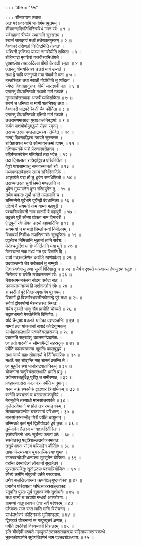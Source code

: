 +++
title = "१५"

+++
श्रीनारायण उवाच  
अतः परं प्रवक्ष्यामि भानोर्गमनमुत्तमम् ।  
शीघ्रमन्दादिगतिभिस्त्रिविधं गमनं रवेः ॥ १ ॥  
सर्वग्रहाणां त्रीण्येव स्थानानि सुरसत्तम ।  
स्थानं जारद्गवं मध्यं तथैरावतमुत्तरम् ॥ २ ॥  
वैश्वानरं दक्षिणतो निर्दिष्टमिति तत्त्वतः ।  
अश्विनी कृत्तिका याम्या नागवीथीति शब्दिता ॥ ३ ॥  
रोहिण्यार्द्रा मृगशिरो गजवीथ्यभिधीयते ।  
पुष्याश्लेषा तथाऽऽदित्या वीथी चैरावती स्मृता ॥ ४ ॥  
एतास्तु वीथयस्तिस्र उत्तरो मार्ग उच्यते ।  
तथा द्वे चापि फल्गुन्यौ मघा चैवार्षभी मता ॥ ५ ॥  
हस्तश्चित्रा तथा स्वाती गोवीथीति तु शब्दिता ।  
ज्येष्ठा विशाखानुराधा वीथी जारद्गवी मता ॥ ६ ॥  
एतास्तु वीथयस्तिस्रो मध्यमो मार्ग उच्यते ।  
मूलाषाढोत्तराषाढा अजवीथ्यभिशब्दिता ॥ ७ ॥  
श्रवणं च धनिष्ठा च मार्गी शतभिषक् तथा ।  
वैश्वानरी भाद्रपदे रेवती चैव कीर्तिता ॥ ८ ॥  
एतास्तु वीथयस्तिस्रो दक्षिणो मार्ग उच्यते ।  
उत्तरायणमासाद्य युगाक्षान्तर्निबद्धयोः ॥ ९ ॥  
कर्षणं पाशयोर्वायुबद्धयो रोहणं स्मृतम् ।  
तदाभ्यन्तरगान्मण्डलाद्रथस्य गतेर्भवेत् ॥ १० ॥  
मान्द्यं दिवसवृद्धिश्च जायते सुरसत्तम ।  
रात्रिह्रासश्च भवति सौम्यायनक्रमो ह्ययम् ॥ ११ ॥  
दक्षिणायनके पाशे प्रेरणादवरोहणम् ।  
बहिर्मण्डलवेशेन गतिशैघ्र्यं तदा भवेत् ॥ १२ ॥  
तदा दिनाल्पता रात्रिवृद्धिश्च परिकीर्तिता ।  
वैषुवे पाशसाम्यात्तु समावस्थानतो रवेः ॥ १३ ॥  
मध्यमण्डलवेशश्च साम्यं रात्रिदिनादिके ।  
आकृष्येते यदा तौ तु ध्रुवेण समधिष्ठितौ ॥ १४ ॥  
तदाभ्यन्तरतः सूर्यो भ्रमते मण्डलानि च ।  
ध्रुवेण मुच्यमानेन पुना रश्मियुगेन तु ॥ १५ ॥  
तथैव बाह्यतः सूर्यो भ्रमते मण्डलानि च ।  
तस्मिन्मेरौ पूर्वभागे पुर्यैन्द्री देवधानिका ॥ १६ ॥  
दक्षिणे वै संयमनी नाम याम्या महापुरी ।  
पश्चान्निम्लोचनी नाम वारुणी वै महापुरी ॥ १७ ॥  
तदुत्तरे पुरी सौम्या प्रोक्ता नाम विभावरी ।  
ऐन्द्रपुर्यां रवेः प्रोक्त उदयो ब्रह्मवादिभिः ॥ १८ ॥  
संयमन्यां च मध्याह्ने निम्लोचन्यां निमीलनम् ।  
विभावर्यां निशीथः स्यात्तिग्मांशोः सुरपूजितः ॥ १९ ॥  
प्रवृत्तेश्च निमित्तानि भूतानां तानि सर्वशः ।  
मेरोश्चतुर्दिशं भानोः कीर्तितानि मया मुने ॥ २० ॥  
मेरुस्थानां सदा मध्यं गत एव विभाति हि ।  
सव्यं गच्छन्दक्षिणेन करोति स्वर्णपर्वतम् ॥ २१ ॥  
उदयास्तमये चैव सर्वकालं तु सम्मुखे ।  
दिशास्वशेषासु तथा सुरर्षे विदिशासु च ॥ २२ ॥
यैर्यत्र दृश्यते भास्वान्स तेषामुदयः स्मृतः ।  
तिरोभावं च यत्रैति तत्रैवास्तमनं रवेः ॥ २३ ॥  
नैवास्तमनमर्कस्य नोदयः सर्वदा सतः ।  
उदयास्तमनाख्यं हि दर्शनादर्शनं रवेः ॥ २४ ॥  
शक्रादीनां पुरे तिष्ठन्स्पृशत्येष पुरत्रयम् ।  
विकर्णौ द्वौ विकर्णस्थस्त्रीन्कोणान्द्वे पुरे तथा ॥ २५ ॥  
सर्वेषां द्वीपवर्षाणां मेरुरुत्तरतः स्थितः ।  
यैर्यत्र दृश्यते भानुः सैव प्राचीति चोच्यते ॥ २६ ॥  
तद्वामभागतो मेरुर्वर्ततेति विनिर्णयः ।  
यदि चैन्द्र्याः प्रचलते घटिका दशपञ्चभिः ॥ २७ ॥  
याम्यां तदा योजनानां सपादं कोटियुग्मकम् ।  
सार्धद्वादशलक्षाणि पञ्चनेत्रसहस्रकम् ॥ २८ ॥  
प्रक्रामति सहस्रांशुः कालमार्गप्रदर्शकः ।  
एवं ततो वारुणीं च सौम्यामैन्द्रीं सहस्रदृक् ॥ २९ ॥  
पर्येति कालचक्रात्मा द्युमणिः कालबुद्धये ।  
तथा चान्ये ग्रहाः सोमादयो ये दिग्विचारिणः ॥ ३० ॥  
नक्षत्रैः सह चोद्यन्ति सह चास्तं व्रजन्ति ते ।  
एवं मुहूर्तेन रथो भानोरष्टशताधिकम् ॥ ३१ ॥  
योजनानां चतुस्त्रिंशल्लक्षाणि भ्रमति प्रभुः ।  
त्रयीमयश्चतुर्दिक्षु पुरीषु च समीरणात् ॥ ३२ ॥  
प्रवहाख्यात्सदा कालचक्रं पर्येति भानुमान् ।  
यस्य चक्रं रथस्यैकं द्वादशारं त्रिनाभिकम् ॥ ३३ ॥  
षण्नेमि कवयस्तं च वत्सरात्मकमूचिरे ।  
मेरुमूर्धनि तस्याक्षो मानसोत्तरपर्वते ॥ ३४ ॥  
कृतेतरविभागो यः प्रोतं तत्र रथाङ्गकम् ।  
तैलकारकयन्त्रेण चक्रसाम्यं परिभ्रमन् । ३५ ॥  
मानसोत्तरनाम्नीह गिरौ पर्येति चांशुमान् ।  
तस्मिन्नक्षे कृतं मूलं द्वितीयोऽक्षो ध्रुवे कृतः ॥ ३६ ॥  
तुर्यमानेन तैलस्य यन्त्राक्षवदितीरितः ।  
कृतोपरितनो भागः सूर्यस्य जगतां पतेः ॥ ३७ ॥  
रथनीडस्तु षट्‌त्रिंशल्लक्षयोजनमायतः ।  
तत्तुर्यभागतः सोऽयं परिणाहेन कीर्तितः ॥ ३८ ॥  
तावानर्करथस्यात्र युगस्तस्मिन्हयाः शुभाः ।  
सप्तच्छन्दोऽभिधानाश्च सूरसूतेन योजिताः ॥ ३९ ॥  
वहन्ति देवमादित्यं लोकानां सुखहेतवे ।  
पुरस्तात्सवितुः सूतोऽरुणः पश्चान्नियोजितः ॥ ४० ॥  
सौत्ये कर्मणि संयुक्तो वर्तते गरुडाग्रजः ।  
तथैव बालखिल्याख्या ऋषयोऽङ्गुष्ठपर्वकाः ॥ ४१ ॥  
प्रमाणेन परिख्याताः षष्टिसाहस्रसङ्ख्यकाः ।  
स्तुवन्ति पुरतः सूर्यं सूक्तवाक्यैः सुशोभनैः ॥ ४२ ॥  
तथा चान्ये च ऋषयो गन्धर्वा अप्सरोरगाः ।  
ग्रामण्यो यातुधानाश्च देवाः सर्वे परेश्वरम् ॥ ४३ ॥  
एकैकशः सप्त सप्त मासि मासि विरोचनम् ।  
सार्धलक्षोत्तरं कोटिनवकं भूमिमण्डलम् ॥ ४४ ॥  
द्विसहस्रं योजनानां स गव्यूत्युत्तरं क्षणात् ।  
पर्येति देवदेवेशो विश्वव्यापी निरन्तरम् ॥ ४५ ॥  
इति श्रीमद्देवीभागवते महापुराणेऽष्टादशसाहस्र्यां संहितायामष्टमस्कन्धे  
भुवनकोशवर्णने सूर्यगतिवर्णनं नाम पञ्चदशोऽध्यायः ॥ १५ ॥
